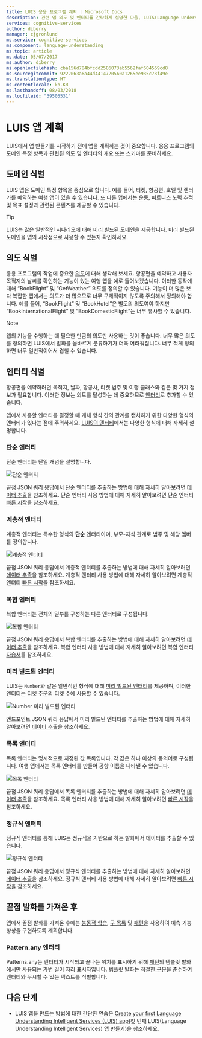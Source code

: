 ```yaml
---
title: LUIS 응용 프로그램 계획 | Microsoft Docs
description: 관련 앱 의도 및 엔터티를 간략하게 설명한 다음, LUIS(Language Understanding Intelligent Services)에서 응용 프로그램 계획을 만듭니다.
services: cognitive-services
author: diberry
manager: cjgronlund
ms.service: cognitive-services
ms.component: language-understanding
ms.topic: article
ms.date: 05/07/2017
ms.author: diberry
ms.openlocfilehash: cba156d784bfcdd2586073ab5562faf604569cd8
ms.sourcegitcommit: 9222063a6a44d4414720560a1265ee935c73f49e
ms.translationtype: HT
ms.contentlocale: ko-KR
ms.lasthandoff: 08/03/2018
ms.locfileid: "39505531"
---
```

# <a name="plan-your-luis-app"></a>LUIS 앱 계획

LUIS에서 앱 만들기를 시작하기 전에 앱을 계획하는 것이 중요합니다. 응용 프로그램의 도메인 특정 항목과 관련된 의도 및 엔터티의 개요 또는 스키마를 준비하세요.  

## <a name="identify-your-domain"></a>도메인 식별
LUIS 앱은 도메인 특정 항목을 중심으로 합니다.  예를 들어, 티켓, 항공편, 호텔 및 렌터카를 예약하는 여행 앱이 있을 수 있습니다. 또 다른 앱에서는 운동, 피트니스 노력 추적 및 목표 설정과 관련된 콘텐츠를 제공할 수 있습니다. 

> [!TIP]
> LUIS는 많은 일반적인 시나리오에 대해 [미리 빌드된 도메인](luis-how-to-use-prebuilt-domains.md)을 제공합니다.
> 미리 빌드된 도메인을 앱의 시작점으로 사용할 수 있는지 확인하세요.

## <a name="identify-your-intents"></a>의도 식별
응용 프로그램의 작업에 중요한 [의도](luis-concept-intent.md)에 대해 생각해 보세요. 항공편을 예약하고 사용자 목적지의 날씨를 확인하는 기능이 있는 여행 앱을 예로 들어보겠습니다. 이러한 동작에 대해 “BookFlight” 및 “GetWeather” 의도를 정의할 수 있습니다. 기능이 더 많은 보다 복잡한 앱에서는 의도가 더 많으므로 너무 구체적이지 않도록 주의해서 정의해야 합니다. 예를 들어, “BookFlight” 및 “BookHotel”은 별도의 의도여야 하지만 “BookInternationalFlight” 및 “BookDomesticFlight”는 너무 유사할 수 있습니다.

> [!NOTE]
> 앱의 기능을 수행하는 데 필요한 만큼의 의도만 사용하는 것이 좋습니다. 너무 많은 의도를 정의하면 LUIS에서 발화를 올바르게 분류하기가 더욱 어려워집니다. 너무 적게 정의하면 너무 일반적이어서 겹칠 수 있습니다.


## <a name="identify-your-entities"></a>엔터티 식별
항공편을 예약하려면 목적지, 날짜, 항공사, 티켓 범주 및 여행 클래스와 같은 몇 가지 정보가 필요합니다. 이러한 정보는 의도를 달성하는 데 중요하므로 [엔터티](luis-concept-entity-types.md)로 추가할 수 있습니다. 

앱에서 사용할 엔터티를 결정할 때 개체 형식 간의 관계를 캡처하기 위한 다양한 형식의 엔터티가 있다는 점에 주의하세요. [LUIS의 엔터티](luis-concept-entity-types.md)에서는 다양한 형식에 대해 자세히 설명합니다.

### <a name="simple-entity"></a>단순 엔터티
단순 엔터티는 단일 개념을 설명합니다.

![단순 엔터티](./media/luis-plan-your-app/simple-entity.png)

끝점 JSON 쿼리 응답에서 단순 엔터티를 추출하는 방법에 대해 자세히 알아보려면 [데이터 추출](luis-concept-data-extraction.md#simple-entity-data)을 참조하세요. 단순 엔터티 사용 방법에 대해 자세히 알아보려면 단순 엔터티 [빠른 시작](luis-quickstart-primary-and-secondary-data.md)을 참조하세요.

### <a name="hierarchical-entity"></a>계층적 엔터티
계층적 엔터티는 특수한 형식의 **단순** 엔터티이며, 부모-자식 관계로 범주 및 해당 멤버를 정의합니다.

![계층적 엔터티](./media/luis-plan-your-app/hierarchical-entity.png)

끝점 JSON 쿼리 응답에서 계층적 엔터티를 추출하는 방법에 대해 자세히 알아보려면 [데이터 추출](luis-concept-data-extraction.md#hierarchical-entity-data)을 참조하세요. 계층적 엔터티 사용 방법에 대해 자세히 알아보려면 계층적 엔터티 [빠른 시작](luis-quickstart-intent-and-hier-entity.md)을 참조하세요.

### <a name="composite-entity"></a>복합 엔터티
복합 엔터티는 전체의 일부를 구성하는 다른 엔터티로 구성됩니다. 

![복합 엔터티](./media/luis-plan-your-app/composite-entity.png)

끝점 JSON 쿼리 응답에서 복합 엔터티를 추출하는 방법에 대해 자세히 알아보려면 [데이터 추출](luis-concept-data-extraction.md#composite-entity-data)을 참조하세요. 복합 엔터티 사용 방법에 대해 자세히 알아보려면 복합 엔터티 [자습서](luis-tutorial-composite-entity.md)를 참조하세요.

### <a name="prebuilt-entity"></a>미리 빌드된 엔터티
LUIS는 `Number`와 같은 일반적인 형식에 대해 [미리 빌드된 엔터티](luis-prebuilt-entities.md)를 제공하며, 이러한 엔터티는 티켓 주문의 티켓 수에 사용할 수 있습니다.

![Number 미리 빌드된 엔터티](./media/luis-plan-your-app/number-entity.png)

엔드포인트 JSON 쿼리 응답에서 미리 빌드된 엔터티를 추출하는 방법에 대해 자세히 알아보려면 [데이터 추출](luis-concept-data-extraction.md#prebuilt-entity-data)을 참조하세요. 

### <a name="list-entity"></a>목록 엔터티 
목록 엔터티는 명시적으로 지정된 값 목록입니다. 각 값은 하나 이상의 동의어로 구성됩니다. 여행 앱에서는 목록 엔터티를 만들어 공항 이름을 나타낼 수 있습니다.

![목록 엔터티](./media/luis-plan-your-app/list-entity.png)

끝점 JSON 쿼리 응답에서 목록 엔터티를 추출하는 방법에 대해 자세히 알아보려면 [데이터 추출](luis-concept-data-extraction.md#list-entity-data)을 참조하세요. 목록 엔터티 사용 방법에 대해 자세히 알아보려면 [빠른 시작](luis-quickstart-intent-and-list-entity.md)을 참조하세요.

### <a name="regular-expression-entity"></a>정규식 엔터티
정규식 엔터티를 통해 LUIS는 정규식을 기반으로 하는 발화에서 데이터를 추출할 수 있습니다.

![정규식 엔터티](./media/luis-plan-your-app/regex-entity.png)

끝점 JSON 쿼리 응답에서 정규식 엔터티를 추출하는 방법에 대해 자세히 알아보려면 [데이터 추출](luis-concept-data-extraction.md#regular-expression-entity-data)을 참조하세요. 정규식 엔터티 사용 방법에 대해 자세히 알아보려면 [빠른 시작](luis-quickstart-intents-regex-entity.md)을 참조하세요.

## <a name="after-getting-endpoint-utterances"></a>끝점 발화를 가져온 후
앱에서 끝점 발화를 가져온 후에는 [능동적 학습](luis-how-to-review-endoint-utt.md), [구 목록](luis-concept-feature.md) 및 [패턴](luis-concept-patterns.md)을 사용하여 예측 기능 향상을 구현하도록 계획합니다. 

### <a name="patternany-entity"></a>Pattern.any 엔터티
Patterns.any는 엔터티가 시작되고 끝나는 위치를 표시하기 위해 [패턴](luis-concept-patterns.md)의 템플릿 발화에서만 사용되는 가변 길이 자리 표시자입니다. 템플릿 발화는 [적절한 구문](luis-concept-patterns.md#pattern-syntax)을 준수하여 엔터티와 무시할 수 있는 텍스트를 식별합니다.


## <a name="next-steps"></a>다음 단계
* LUIS 앱을 만드는 방법에 대한 간단한 연습은 [Create your first Language Understanding Intelligent Services (LUIS) app](luis-get-started-create-app.md)(첫 번째 LUIS(Language Understanding Intelligent Services) 앱 만들기)을 참조하세요.
